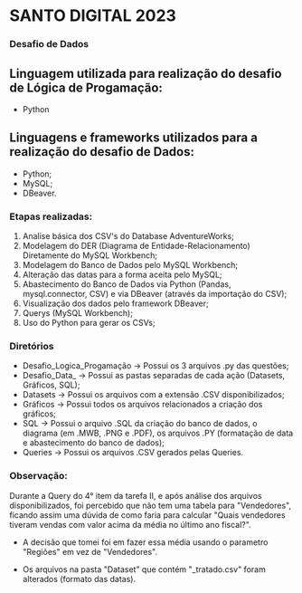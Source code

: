 # SANTO DIGITAL 2023
### Desafio de Dados

## Linguagem utilizada para realização do desafio de Lógica de Progamação: 
* Python

## Linguagens e frameworks utilizados para a realização do desafio de Dados:
* Python;
* MySQL;
* DBeaver.

### Etapas realizadas:
1. Analise básica dos CSV's do Database AdventureWorks;
2. Modelagem do DER (Diagrama de Entidade-Relacionamento) Diretamente do MySQL Workbench;
3. Modelagem do Banco de Dados pelo MySQL Workbench;
4. Alteração das datas para a forma aceita pelo MySQL;
5. Abastecimento do Banco de Dados via Python (Pandas, mysql.connector, CSV) e via DBeaver (através da importação do CSV);
6. Visualização dos dados pelo framework DBeaver;
7. Querys (MySQL Workbench);
8. Uso do Python para gerar os CSVs;

### Diretórios
* Desafio_Logica_Progamação -> Possui os 3 arquivos .py das questões;
* Desafio_Data_ -> Possui as pastas separadas de cada ação (Datasets, Gráficos, SQL);
* Datasets -> Possui os arquivos com a extensão .CSV disponibilizados;
* Gráficos -> Possui todos os arquivos relacionados a criação dos gráficos;
* SQL -> Possui o arquivo .SQL da criação do banco de dados, o diagrama (em .MWB, .PNG e .PDF), os arquivos .PY (formatação de data e abastecimento do banco de dados);
* Queries -> Possui os arquivos .CSV gerados pelas Queries.

### Observação:
Durante a Query do 4° item da tarefa II, e após análise dos arquivos disponibilizados, foi percebido que não tem uma tabela para "Vendedores", ficando assim uma dúvida de como faria para calcular "Quais vendedores tiveram vendas com valor acima da média no
último ano fiscal?".

* A decisão que tomei foi em fazer essa média usando o parametro "Regiões" em vez de "Vendedores".

* Os arquivos na pasta "Dataset" que contém "_tratado.csv" foram alterados (formato das datas).
